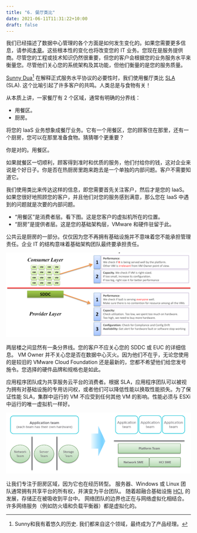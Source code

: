 ```yaml
---
title: "6. 餐厅类比"
date: 2021-06-11T11:31:22+10:00
draft: false
---
```


我们已经描述了数据中心管理的各个方面是如何发生变化的。如果您需要更多信息，请参阅[本章](/miscellaneous/chapter-3-sddc-vs-iaas/)。这些根本性的变化也将改变您的 IT 业务。您现在是服务提供商。尽管您的工程或技术知识仍然很重要，但您的客户会根据您的业务服务水平来衡量您。尽管他们关心您的系统架构及其功能，但他们衡量的是您的服务质量。

[Sunny Dua](https://www.linkedin.com/in/duasunny/)[^1] 在解释正式服务水平协议的必要性时，我们使用餐厅类比 [SLA](/operations-management/chapter-1-overview/1.1.7-service-level-agreement/) (SLA). 这个比喻引起了许多客户的共鸣。人类总是与食物有关！

从本质上讲，一家餐厅有 2 个区域，通常有明确的分界线：

- 用餐区。
- 厨房。

将您的 IaaS 业务想象成餐厅业务。它有一个用餐区，您的顾客住在那里，还有一个厨房，您可以在那里准备食物。猜猜哪个更重要？

你是对的。用餐区。

如果就餐区一切顺利，顾客得到准时和优质的服务，他们付给你的钱，这对企业来说是个好日子。你是否在热厨房里跑来跑去是一个单独的内部问题。客户不需要知道它。

我们使用类比来传达这样的信息，即您需要首先关注客户，然后才是您的 IaaS。如果您很好地照顾您的客户，并且他们对您的服务感到满意，那么您在 IaaS 中遇到的问题就是次要的内部问题。

- “用餐区”是消费者层。看下图。这是您客户的虚拟机所在的位置。
- “厨房”是提供者层。这是您的基础架构层，VMware 和硬件驻留于此。

公共云是厨房的一部分。仅仅因为您不再拥有基础设施并不意味着您不能承担管理责任。企业 IT 的结构意味着基础架构团队最终要承担责任。

![消费者和提供者层划分](1.1.6-fig-1.png)

两层楼之间显然有一条分界线。您的客户不应关心您的 SDDC 或 EUC 的详细信息。 VM Owner 并不关心您是否在数据中心灭火。因为他们不在乎，无论您使用的是较旧的 VMware Cloud Foundation 还是最新的，您都不希望他们给您发号施令。您选择的硬件品牌和规格也是如此。

应用程序团队成为共享服务云平台的消费者。根据 SLA，应用程序团队可以被视为拥有对基础设施的专用访问权，或者他们可以降低性能以换取性能损失。为了保证性能 SLA，集群中运行的 VM 不应受到任何其他 VM 的影响。性能必须与 ESXi 中运行的唯一虚拟机一样好。

![应用团队到平台团队翻译](1.1.6-fig-2.png)

让我们专注于厨房区域，因为它也在经历转型。 服务器、Windows 或 Linux 团队通常拥有共享平台的所有权，并演变为平台团队。 随着超融合基础设施 [HCI](https://en.wikipedia.org/wiki/Hyper-converged_infrastructure), 的发展，存储正在被吸收到平台中。 网络团队的边界也正在与网络虚拟化相结合。 许多网络服务（例如防火墙和负载平衡器）都是虚拟化的。

[^1]: Sunny和我有着悠久的历史. 我们都来自这个领域，最终成为了产品经理。